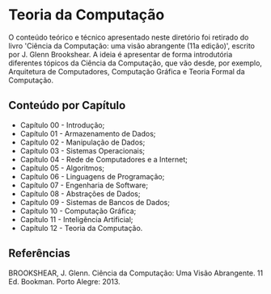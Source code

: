 # Teoria da Computação

O conteúdo teórico e técnico apresentado neste diretório foi retirado do livro 'Ciência da Computação: uma visão abrangente (11a edição)', escrito por J. Glenn Brookshear. A ideia é apresentar de forma introdutória diferentes tópicos da Ciência da Computação, que vão desde, por exemplo, Arquitetura de Computadores, Computação Gráfica e Teoria Formal da Computação.

## Conteúdo por Capítulo

- Capítulo 00 - Introdução;
- Capítulo 01 - Armazenamento de Dados;
- Capítulo 02 - Manipulação de Dados;
- Capítulo 03 - Sistemas Operacionais;
- Capítulo 04 - Rede de Computadores e a Internet;
- Capítulo 05 - Algoritmos;
- Capítulo 06 - Linguagens de Programação;
- Capítulo 07 - Engenharia de Software;
- Capítulo 08 - Abstrações de Dados;
- Capítulo 09 - Sistemas de Bancos de Dados;
- Capítulo 10 - Computação Gráfica;
- Capítulo 11 - Inteligência Artificial;
- Capítulo 12 - Teoria da Computação.

## Referências

BROOKSHEAR, J. Glenn. Ciência da Computação: Uma Visão Abrangente. 11 Ed. Bookman. Porto Alegre: 2013.
